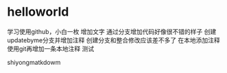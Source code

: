 # helloworld
学习使用github，小白一枚
增加文字
通过分支增加代码好像很不错的样子
创建updatebyme分支并增加注释
创建分支和整合修改应该差不多了
在本地添加注释
使用git再增加一条本地注释
测试

shiyongmatkdowm